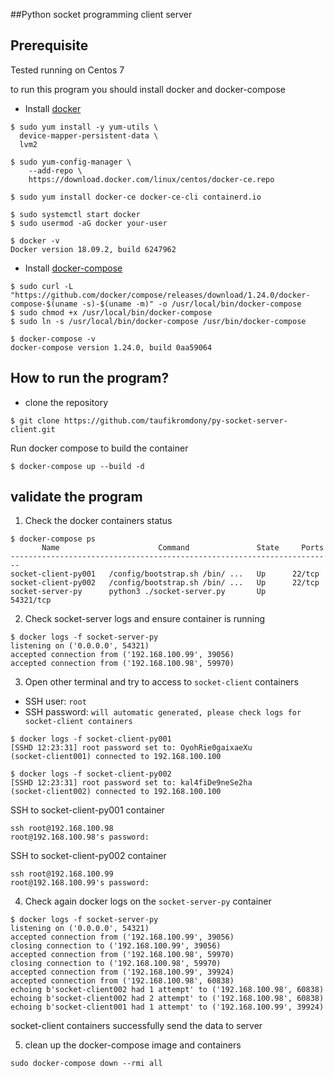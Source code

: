 ##Python socket programming client server

## Prerequisite

Tested running on Centos 7

to run this program you should install docker and docker-compose
- Install [docker](https://docs.docker.com/install/linux/docker-ce/centos/)
```
$ sudo yum install -y yum-utils \
  device-mapper-persistent-data \
  lvm2
```
```
$ sudo yum-config-manager \
    --add-repo \
    https://download.docker.com/linux/centos/docker-ce.repo
```
```
$ sudo yum install docker-ce docker-ce-cli containerd.io
```
```
$ sudo systemctl start docker
$ sudo usermod -aG docker your-user
```
```
$ docker -v
Docker version 18.09.2, build 6247962
```
- Install [docker-compose](https://docs.docker.com/compose/install/)
```
$ sudo curl -L "https://github.com/docker/compose/releases/download/1.24.0/docker-compose-$(uname -s)-$(uname -m)" -o /usr/local/bin/docker-compose
$ sudo chmod +x /usr/local/bin/docker-compose
$ sudo ln -s /usr/local/bin/docker-compose /usr/bin/docker-compose
```
```
$ docker-compose -v
docker-compose version 1.24.0, build 0aa59064
```

## How to run the program?

- clone the repository
```
$ git clone https://github.com/taufikromdony/py-socket-server-client.git
```

Run docker compose to build the container

```
$ docker-compose up --build -d
```

## validate the program

1. Check the docker containers status
```
$ docker-compose ps
       Name                      Command               State     Ports
------------------------------------------------------------------------
socket-client-py001   /config/bootstrap.sh /bin/ ...   Up      22/tcp
socket-client-py002   /config/bootstrap.sh /bin/ ...   Up      22/tcp
socket-server-py      python3 ./socket-server.py       Up      54321/tcp
```

2. Check socket-server logs and ensure container is running
```
$ docker logs -f socket-server-py
listening on ('0.0.0.0', 54321)
accepted connection from ('192.168.100.99', 39056)
accepted connection from ('192.168.100.98', 59970)
```

3. Open other terminal and try to access to `socket-client` containers

- SSH user: `root`
- SSH password: `will automatic generated, please check logs for socket-client containers`

```
$ docker logs -f socket-client-py001
[SSHD 12:23:31] root password set to: OyohRie0gaixaeXu
(socket-client001) connected to 192.168.100.100

$ docker logs -f socket-client-py002
[SSHD 12:23:31] root password set to: kal4fiDe9neSe2ha
(socket-client002) connected to 192.168.100.100
```

SSH to socket-client-py001 container
```
ssh root@192.168.100.98
root@192.168.100.98's password:
```
SSH to socket-client-py002 container
```
ssh root@192.168.100.99
root@192.168.100.99's password:
```
4. Check again docker logs on the `socket-server-py` container
```
$ docker logs -f socket-server-py
listening on ('0.0.0.0', 54321)
accepted connection from ('192.168.100.99', 39056)
closing connection to ('192.168.100.99', 39056)
accepted connection from ('192.168.100.98', 59970)
closing connection to ('192.168.100.98', 59970)
accepted connection from ('192.168.100.99', 39924)
accepted connection from ('192.168.100.98', 60838)
echoing b'socket-client002 had 1 attempt' to ('192.168.100.98', 60838)
echoing b'socket-client002 had 2 attempt' to ('192.168.100.98', 60838)
echoing b'socket-client001 had 1 attempt' to ('192.168.100.99', 39924)
```
socket-client containers successfully send the data to server

5. clean up the docker-compose image and containers

```
sudo docker-compose down --rmi all
```

